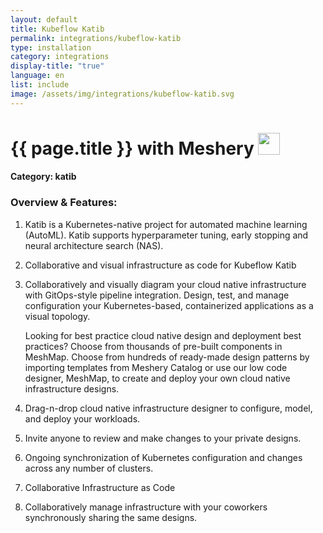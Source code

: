 ```yaml
---
layout: default
title: Kubeflow Katib
permalink: integrations/kubeflow-katib
type: installation
category: integrations
display-title: "true"
language: en
list: include
image: /assets/img/integrations/kubeflow-katib.svg
---
```


<h1>{{ page.title }} with Meshery <img src="{{ page.image }}" style="width: 35px; height: 35px;" /></h1>


#### Category: katib

### Overview & Features:
1. Katib is a Kubernetes-native project for automated machine learning (AutoML). Katib supports hyperparameter tuning, early stopping and neural architecture search (NAS).

2. Collaborative and visual infrastructure as code for Kubeflow Katib

4. 
    Collaboratively and visually diagram your cloud native infrastructure with GitOps-style pipeline integration. Design, test, and manage configuration your Kubernetes-based, containerized applications as a visual topology.



    Looking for best practice cloud native design and deployment best practices? Choose from thousands of pre-built components in MeshMap. Choose from hundreds of ready-made design patterns by importing templates from Meshery Catalog or use our low code designer, MeshMap, to create and deploy your own cloud native infrastructure designs.



5. Drag-n-drop cloud native infrastructure designer to configure, model, and deploy your workloads.

6. Invite anyone to review and make changes to your private designs.

7. Ongoing synchronization of Kubernetes configuration and changes across any number of clusters.

8. Collaborative Infrastructure as Code

9. Collaboratively manage infrastructure with your coworkers synchronously sharing the same designs.

